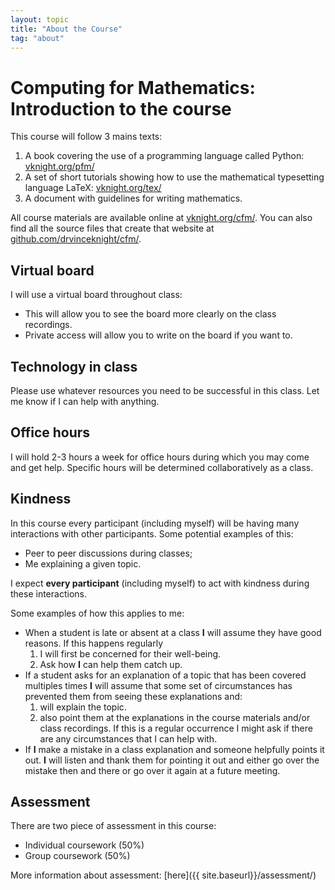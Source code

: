 ```yaml
---
layout: topic
title: "About the Course"
tag: "about"
---
```


# Computing for Mathematics: Introduction to the course

This course will follow 3 mains texts:

1. A book covering the use of a programming language called Python:
   [vknight.org/pfm/](https://vknight.org/pfm/)
2. A set of short tutorials showing how to use the mathematical typesetting
   language LaTeX: [vknight.org/tex/](https://vknight.org/tex/)
3. A document with guidelines for writing mathematics.

All course materials are available online at
[vknight.org/cfm/](http://vknight.org/cfm/). You can also find all the source
files that create that website at
[github.com/drvinceknight/cfm/](https://github.com/drvinceknight/cfm/).

## Virtual board

I will use a virtual board throughout class:

- This will allow you to see the board more clearly on the class recordings.
- Private access will allow you to write on the board if you want to.

## Technology in class

Please use whatever resources you need to be successful in this class. Let me
know if I can help with anything.

## Office hours

I will hold 2-3 hours a week for office hours during which you may come and get
help. Specific hours will be determined collaboratively as a class.

## Kindness

In this course every participant (including myself) will be having many
interactions with other participants. Some potential examples of this:

- Peer to peer discussions during classes;
- Me explaining a given topic.

I expect **every participant** (including myself) to act with kindness
during these interactions.

Some examples of how this applies to me:

- When a student is late or absent at a class **I** will assume they
  have good reasons. If this happens regularly
  1.  I will first be concerned for their well-being.
  2.  Ask how **I** can help them catch up.
- If a student asks for an explanation of a topic that has been
  covered multiples times **I** will assume that some set of
  circumstances has prevented them from seeing these explanations and:
  1.  will explain the topic.
  2.  also point them at the explanations in the course materials
      and/or class recordings. If this is a regular occurrence I might
      ask if there are any circumstances that I can help with.
- If **I** make a mistake in a class explanation and someone helpfully
  points it out. **I** will listen and thank them for pointing it out
  and either go over the mistake then and there or go over it again at
  a future meeting.

## Assessment

There are two piece of assessment in this course:

- Individual coursework (50%)
- Group coursework (50%)

More information about assessment: [here]({{ site.baseurl}}/assessment/)
